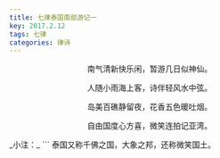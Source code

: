 ```yaml
---
title: 七律泰国南部游记一
key: 2017.2.12
tags: 七律
categories: 律诗
---
```


<p align="center">南气清新快乐闲，暂游几日似神仙。
</p>
<p align="center">人随小雨海上客，诗伴轻风水中弦。
</p>
<p align="center">岛美百礁静留夜，花香五色暖吐烟。
</p>
<p align="center">自由国度心方喜，微笑连拍记亚湾。
</p>
_小注：_
```
泰国又称千佛之国，大象之邦，还称微笑国土。

```